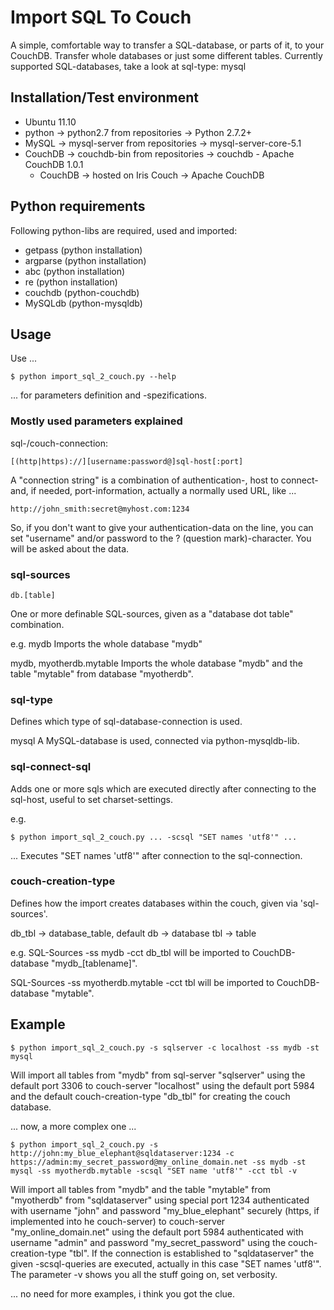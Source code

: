 # Import SQL To Couch

A simple, comfortable way to transfer a SQL-database, or parts of it, to your CouchDB. Transfer whole databases or just some different tables. Currently supported SQL-databases, take a look at sql-type: mysql


## Installation/Test environment

* Ubuntu 11.10
* python -> python2.7 from repositories -> Python 2.7.2+
* MySQL -> mysql-server from repositories -> mysql-server-core-5.1
* CouchDB -> couchdb-bin from repositories -> couchdb - Apache CouchDB 1.0.1
	* CouchDB -> hosted on Iris Couch -> Apache CouchDB


## Python requirements

Following python-libs are required, used and imported:

* getpass (python installation)
* argparse (python installation)
* abc (python installation)
* re (python installation)
* couchdb (python-couchdb)
* MySQLdb (python-mysqldb)


## Usage

Use ...

```
$ python import_sql_2_couch.py --help
```

... for parameters definition and -spezifications.


### Mostly used parameters explained

sql-/couch-connection:
```
[(http|https)://][username:password@]sql-host[:port]
```

A "connection string" is a combination of authentication-, host to connect- and, if needed, port-information,
actually a normally used URL, like ...

```
http://john_smith:secret@myhost.com:1234
```

So, if you don't want to give your authentication-data on the line, you can set "username" and/or password to
the ? (question mark)-character. You will be asked about the data.


### sql-sources

```
db.[table]
```

One or more definable SQL-sources, given as a "database dot table" combination.

e.g.
mydb
Imports the whole database "mydb"

mydb, myotherdb.mytable
Imports the whole database "mydb" and the table "mytable" from database "myotherdb".


### sql-type

Defines which type of sql-database-connection is used.

mysql
A MySQL-database is used, connected via python-mysqldb-lib.


### sql-connect-sql

Adds one or more sqls which are executed directly after connecting to the sql-host, useful to set charset-settings.

e.g.
```
$ python import_sql_2_couch.py ... -scsql "SET names 'utf8'" ...
```
... Executes "SET names 'utf8'" after connection to the sql-connection.


### couch-creation-type

Defines how the import creates databases within the couch, given via 'sql-sources'.

db_tbl -> database_table, default
db -> database
tbl -> table

e.g.
SQL-Sources -ss mydb -cct db_tbl will be imported to CouchDB-database "mydb_[tablename]".

SQL-Sources -ss myotherdb.mytable -cct tbl will be imported to CouchDB-database "mytable".


## Example

```
$ python import_sql_2_couch.py -s sqlserver -c localhost -ss mydb -st mysql
```

Will import all tables from "mydb" from sql-server "sqlserver" using the default port 3306 to couch-server
"localhost" using the default port 5984 and the default couch-creation-type "db_tbl" for creating the couch
database.

... now, a more complex one ...

```
$ python import_sql_2_couch.py -s http://john:my_blue_elephant@sqldataserver:1234 -c https://admin:my_secret_password@my_online_domain.net -ss mydb -st mysql -ss myotherdb.mytable -scsql "SET name 'utf8'" -cct tbl -v
```

Will import all tables from "mydb" and the table "mytable" from "myotherdb" from "sqldataserver" using special
port 1234 authenticated with username "john" and password "my_blue_elephant" securely (https, if implemented
into he couch-server) to couch-server "my_online_domain.net" using the default port 5984 authenticated with
username "admin" and password "my_secret_password" using the couch-creation-type "tbl". If the connection is
established to "sqldataserver" the given -scsql-queries are executed, actually in this case "SET names 'utf8'".
The parameter -v shows you all the stuff going on, set verbosity.

... no need for more examples, i think you got the clue.

